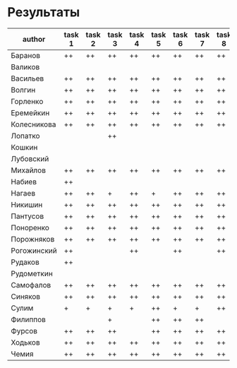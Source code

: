 # Результаты

|author|task 1|task 2|task 3|task 4|task 5|task 6|task 7|task 8|additional|
|---|---|---|---|---|---|---|---|---|---|
|Баранов|++|++|++|++|++|++|++|++|+|
|Валиков|   |   |   |   |   |   |   |   |   |
|Васильев|++|++|++|++|++|++|++|++|+|
|Волгин|++|++|++|++|++|++|++|++|   |
|Горленко|++|++|++|++|++|++|++|++|+|
|Еремейкин|++|++|++|++|++|++|++|++|+|
|Колесникова|++|++|++|++|++|++|++|++|   |
|Лопатко|   |   |++|   |   |   |   |   |   |
|Кошкин|   |   |   |   |   |   |   |   |   |
|Лубовский|   |   |   |   |   |   |   |   |   |
|Михайлов|++|++|++|++|++|++|++|++|+|
|Набиев|++|   |   |   |   |   |   |   |   |
|Нагаев|++|++|+|++|+|++|++|++|   |
|Никишин|++|++|++|++|++|++|++|++|+|
|Пантусов|++|++|++|++|++|++|++|++|   |
|Поноренко|++|++|++|++|++|++|++|++|+|
|Порожняков|++|++|++|++|++|++|++|++|   |
|Рогожинский|++|   |   |++|   |++|   |++|   |
|Рудаков|++|   |   |   |   |   |   |   |   |
|Рудометкин|   |   |   |   |   |   |   |   |   |
|Самофалов|++|++|++|++|++|++|++|++|+|
|Синяков|++|++|++|++|++|++|++|++|+|
|Сулим|+|+|+|+|++|+|+|++|   |
|Филиппов|   |   |+|   |++|++|++|   |   |
|Фурсов|++|++|++|   |++|++|++|++|   |
|Ходьков|++|++|++|++|++|++|++|++|+|
|Чемия|++|++|++|++|++|++|++|++|+|
